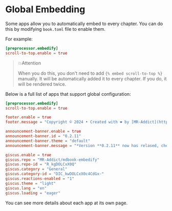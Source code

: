 # Global Embedding

Some apps allow you to automatically embed to every chapter. You can do this by modifying `book.toml` file to enable them.

For example:

```toml
[preprocessor.embedify]
scroll-to-top.enable = true
```

<!-- embed ignore begin -->

> 💥Attention
>
> When you do this, you don't need to add `{% embed scroll-to-top %}` manually. It will be automatically added it to every chapter. If you do, it will be rendered twice.

<!-- embed ignore end -->

Below is a full list of apps that support global configuration:

```toml
[preprocessor.embedify]
scroll-to-top.enable = true

footer.enable = true
footer.message = "Copyright © 2024 • Created with ❤️ by [MR-Addict](https://github.com/MR-Addict)"

announcement-banner.enable = true
announcement-banner.id = "0.2.11"
announcement-banner.theme = "default"
announcement-banner.message = "*Version **0.2.11** now has relased, check it out [here](https://github.com/MR-Addict/mdbook-embedify/releases/tag/0.2.11).*"

giscus.enable = true
giscus.repo = "MR-Addict/mdbook-embedify"
giscus.repo-id = "R_kgDOLCxX0Q"
giscus.category = "General"
giscus.category-id = "DIC_kwDOLCxX0c4CdGx-"
giscus.reactions-enabled = "1"
giscus.theme = "light"
giscus.lang = "en"
giscus.loading = "eager"
```

You can see more details about each app at its own page.
